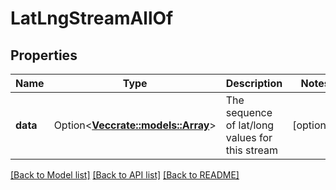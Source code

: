 # LatLngStreamAllOf

## Properties

Name | Type | Description | Notes
------------ | ------------- | ------------- | -------------
**data** | Option<[**Vec<crate::models::Array>**](array.md)> | The sequence of lat/long values for this stream | [optional]

[[Back to Model list]](../README.md#documentation-for-models) [[Back to API list]](../README.md#documentation-for-api-endpoints) [[Back to README]](../README.md)


